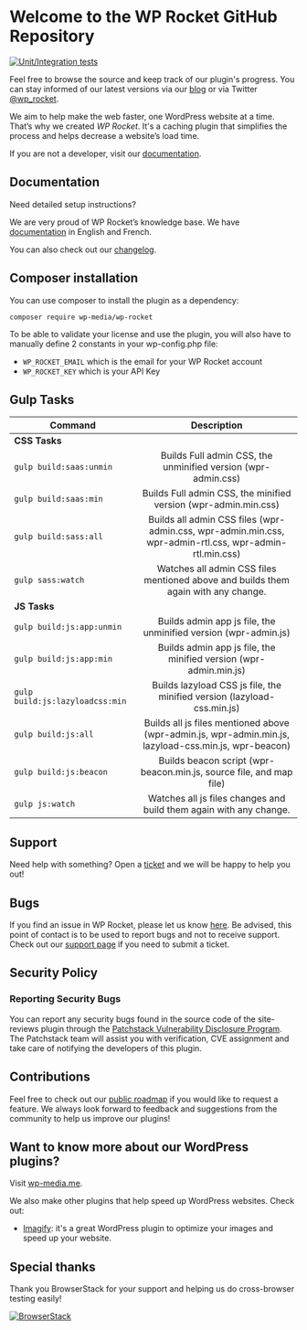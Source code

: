 # Welcome to the WP Rocket GitHub Repository

[![Unit/Integration tests](https://github.com/wp-media/wp-rocket/actions/workflows/test_wprocket_php8.yml/badge.svg)](https://github.com/wp-media/wp-rocket/actions/workflows/test_wprocket_php8.yml)

Feel free to browse the source and keep track of our plugin's progress. You can stay informed of our latest versions via our [blog](https://wp-rocket.me/blog/?utm_source=github&utm_medium=wp_rocket_profile) or via Twitter [@wp_rocket](https://twitter.com/wp_rocket).

We aim to help make the web faster, one WordPress website at a time. That’s why we created *WP Rocket*. It's a caching plugin that simplifies the process and helps decrease a website’s load time.

If you are not a developer, visit our [documentation](http://docs.wp-rocket.me/?utm_source=github&utm_medium=wp_rocket_profile).

## Documentation

Need detailed setup instructions?

We are very proud of WP Rocket’s knowledge base.
We have [documentation](http://docs.wp-rocket.me/?utm_source=github&utm_medium=wp_rocket_profile) in English and French.

You can also check out our [changelog](https://wp-rocket.me/changelog/?utm_source=github&utm_medium=wp_rocket_profile).

## Composer installation

You can use composer to install the plugin as a dependency:

```
composer require wp-media/wp-rocket
```

To be able to validate your license and use the plugin, you will also have to manually define 2 constants in your wp-config.php file:

- `WP_ROCKET_EMAIL` which is the email for your WP Rocket account
- `WP_ROCKET_KEY` which is your API Key

## Gulp Tasks

| Command                         |                                               Description                                               |
|---------------------------------|:-------------------------------------------------------------------------------------------------------:|
| **CSS Tasks**                   |                                                                                                         |
| `gulp build:saas:unmin`         |                      Builds Full admin CSS, the unminified version (wpr-admin.css)                      |
| `gulp build:saas:min`           |                     Builds Full admin CSS, the minified version (wpr-admin.min.css)                     |
| `gulp build:sass:all`           | Builds all admin CSS files (wpr-admin.css, wpr-admin.min.css, wpr-admin-rtl.css, wpr-admin-rtl.min.css) |
| `gulp sass:watch`               |           Watches all admin CSS files mentioned above and builds them again with any change.            |
| **JS Tasks**                    |                                                                                                         |
| `gulp build:js:app:unmin`       |                     Builds admin app js file, the unminified version (wpr-admin.js)                     |
| `gulp build:js:app:min`         |                    Builds admin app js file, the minified version (wpr-admin.min.js)                    |
| `gulp build:js:lazyloadcss:min` |                 Builds lazyload CSS js file, the minified version (lazyload-css.min.js)                 |
| `gulp build:js:all`             |  Builds all js files mentioned above (wpr-admin.js, wpr-admin.min.js, lazyload-css.min.js, wpr-beacon)  |
| `gulp build:js:beacon`          |                   Builds beacon script (wpr-beacon.min.js, source file, and map file)                   |
| `gulp js:watch`                 |                   Watches all js files changes and build them again with any change.                    |


## Support

Need help with something? Open a [ticket](https://wp-rocket.me/support/?utm_source=github&utm_medium=wp_rocket_profile) and we will be happy to help you out!

## Bugs

If you find an issue in WP Rocket, please let us know [here](https://github.com/wp-media/wp-rocket/issues).
Be advised, this point of contact is to be used to report bugs and not to receive support. 
Check out our [support page](https://wp-rocket.me/support/?utm_source=github&utm_medium=wp_rocket_profile) if you need to submit a ticket. 

## Security Policy  
  
### Reporting Security Bugs  
  
You can report any security bugs found in the source code of the site-reviews plugin through the [Patchstack Vulnerability Disclosure Program](https://patchstack.com/database/vdp/wp-rocket). The Patchstack team will assist you with verification, CVE assignment and take care of notifying the developers of this plugin.

## Contributions

Feel free to check out our [public roadmap](https://trello.com/b/CrUcz6Jy/wp-rocket-roadmap) if you would like to request a feature. We always look forward to feedback and suggestions from the community to help us improve our plugins!

## Want to know more about our WordPress plugins? 

Visit [wp-media.me](https://wp-media.me/?utm_source=github&utm_medium=wp_rocket_profile). 

We also make other plugins that help speed up WordPress websites. Check out:

* [Imagify](https://imagify.io): it's a great WordPress plugin to optimize your images and speed up your website.

## Special thanks

Thank you BrowserStack for your support and helping us do cross-browser testing easily!

[![BrowserStack](https://raw.githubusercontent.com/wp-media/wp-rocket/trunk/bin/browserstack.png)](https://browserstack.com)
